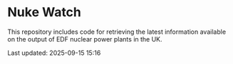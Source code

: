 # Nuke Watch

This repository includes code for retrieving the latest information available on the output of EDF nuclear power plants in the UK.

Last updated: 2025-09-15 15:16
